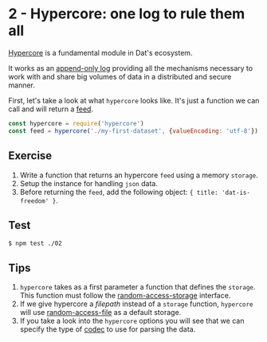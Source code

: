 # 2 - Hypercore: one log to rule them all

[Hypercore](hypercore) is a fundamental module in Dat's ecosystem.

It works as an [append-only log](https://engineering.linkedin.com/distributed-systems/log-what-every-software-engineer-should-know-about-real-time-datas-unifying) providing all the mechanisms necessary to work with and share big volumes of data in a distributed and secure manner.

First, let's take a look at what `hypercore` looks like. It's just a function we can call and will return a [feed](/terms).

```javascript
const hypercore = require('hypercore')
const feed = hypercore('./my-first-dataset', {valueEncoding: 'utf-8'})
```

## Exercise

1. Write a function that returns an hypercore `feed` using a memory `storage`.
1. Setup the instance for handling `json` data.
1. Before returning the `feed`, add the following object: `{ title: 'dat-is-freedom' }`.

## Test

```
$ npm test ./02
```

## Tips

1. `hypercore` takes as a first parameter a function that defines the `storage`. This function must follow the [random-access-storage](/random-access-storage) interface.
1. If we give hypercore a _filepath_ instead of a `storage` function, `hypercore` will use [random-access-file](/random-access-file) as a default storage.
1. If you take a look into the `hypercore` options you will see that we can specify the type of [codec](/codecs) to use for parsing the data.
